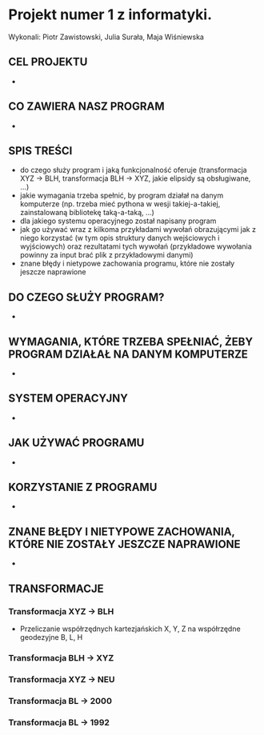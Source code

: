 # Projekt numer 1 z informatyki.
 Wykonali: Piotr Zawistowski, Julia Surała, Maja Wiśniewska

## CEL PROJEKTU
  * 

## CO ZAWIERA NASZ PROGRAM
  * 

## 


## SPIS TREŚCI 
 * do czego służy program i jaką funkcjonalność oferuje (transformacja XYZ -> BLH, transformacja BLH -> XYZ, jakie elipsidy są obsługiwane, ...)
 * jakie wymagania trzeba spełnić, by program działał na danym komputerze (np. trzeba mieć pythona w wesji takiej-a-takiej, 
      zainstalowaną bibliotekę taką-a-taką, ...)
 * dla jakiego systemu operacyjnego został napisany program 
 * jak go używać wraz z kilkoma przykładami wywołań obrazującymi jak z niego korzystać (w tym opis struktury danych wejściowych i wyjściowych) 
      oraz rezultatami tych wywołań (przykładowe wywołania powinny za input brać plik z przykładowymi danymi)
 * znane błędy i nietypowe zachowania programu, które nie zostały jeszcze naprawione


## DO CZEGO SŁUŻY PROGRAM?
  * 
  
## WYMAGANIA, KTÓRE TRZEBA SPEŁNIAĆ, ŻEBY PROGRAM DZIAŁAŁ NA DANYM KOMPUTERZE
  * 
 
## SYSTEM OPERACYJNY 
  * 
 
## JAK UŻYWAĆ PROGRAMU 
  * 
  
## KORZYSTANIE Z PROGRAMU 
  * 

## ZNANE BŁĘDY I NIETYPOWE ZACHOWANIA, KTÓRE NIE ZOSTAŁY JESZCZE NAPRAWIONE
  * 

## TRANSFORMACJE
 ### Transformacja XYZ -> BLH
 - Przeliczanie współrzędnych kartezjańskich X, Y, Z na współrzędne geodezyjne B, L, H
 
 ### Transformacja BLH -> XYZ
 
 ### Transformacja XYZ -> NEU
 
 ### Transformacja BL -> 2000
 
 ### Transformacja BL -> 1992
 
 

 
 
